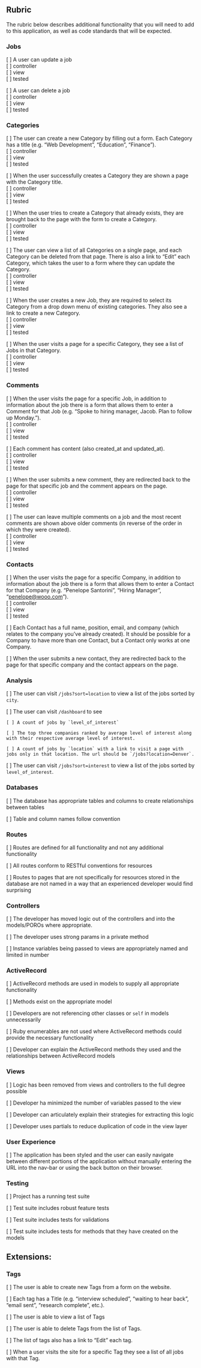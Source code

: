 ## Rubric

The rubric below describes additional functionality that you will need to add to this application, as well as code standards that will be expected.

### Jobs

[ ] A user can update a job  
  [ ] controller  
  [ ] view  
  [ ] tested  

[ ] A user can delete a job  
  [ ] controller  
  [ ] view  
  [ ] tested  


### Categories  

[ ] The user can create a new Category by filling out a form. Each Category has a title (e.g. “Web Development”, “Education”, “Finance”).  
  [ ] controller  
  [ ] view  
  [ ] tested  

[ ] When the user successfully creates a Category they are shown a page with the Category title.  
  [ ] controller  
  [ ] view  
  [ ] tested  

[ ] When the user tries to create a Category that already exists, they are brought back to the page with the form to create a Category.  
  [ ] controller  
  [ ] view  
  [ ] tested  

[ ] The user can view a list of all Categories on a single page, and each Category can be deleted from that page. There is also a link to “Edit” each Category, which takes the user to a form where they can update the Category.  
  [ ] controller  
  [ ] view  
  [ ] tested  

[ ] When the user creates a new Job, they are required to select its Category from a drop down menu of existing categories. They also see a link to create a new Category.  
  [ ] controller  
  [ ] view  
  [ ] tested  

[ ] When the user visits a page for a specific Category, they see a list of Jobs in that Category.  
  [ ] controller  
  [ ] view  
  [ ] tested  


### Comments  

[ ] When the user visits the page for a specific Job, in addition to information about the job there is a form that allows them to enter a Comment for that Job (e.g. “Spoke to hiring manager, Jacob. Plan to follow up Monday.”).  
  [ ] controller  
  [ ] view  
  [ ] tested  

[ ] Each comment has content (also created_at and updated_at).  
  [ ] controller  
  [ ] view  
  [ ] tested  

[ ] When the user submits a new comment, they are redirected back to the page for that specific job and the comment appears on the page.  
  [ ] controller  
  [ ] view  
  [ ] tested  

[ ] The user can leave multiple comments on a job and the most recent comments are shown above older comments (in reverse of the order in which they were created).  
  [ ] controller  
  [ ] view  
  [ ] tested  


### Contacts  

[ ] When the user visits the page for a specific Company, in addition to information about the job there is a form that allows them to enter a Contact for that Company (e.g. “Penelope Santorini”, “Hiring Manager”, “penelope@wooo.com”).  
  [ ] controller  
  [ ] view  
  [ ] tested  

[ ] Each Contact has a full name, position, email, and company (which relates to the company you’ve already created). It should be possible for a Company to have more than one Contact, but a Contact only works at one Company.  

[ ] When the user submits a new contact, they are redirected back to the page for that specific company and the contact appears on the page.  

### Analysis  

[ ] The user can visit `/jobs?sort=location` to view a list of the jobs sorted by `city`.  

[ ] The user can visit `/dashboard` to see  

    [ ] A count of jobs by `level_of_interest`  

    [ ] The top three companies ranked by average level of interest along with their respective average level of interest.  

    [ ] A count of jobs by `location` with a link to visit a page with jobs only in that location. The url should be `/jobs?location=Denver`.  

[ ] The user can visit `/jobs?sort=interest` to view a list of the jobs sorted by `level_of_interest`.  

### Databases  

[ ] The database has appropriate tables and columns to create relationships between tables  

[ ] Table and column names follow convention  

### Routes  

[ ] Routes are defined for all functionality and not any additional functionality  

[ ] All routes conform to RESTful conventions for resources  

[ ] Routes to pages that are not specifically for resources stored in the database are not named in a way that an experienced developer would find surprising  

### Controllers  

[ ] The developer has moved logic out of the controllers and into the models/POROs where appropriate.  

[ ] The developer uses strong params in a private method  

[ ] Instance variables being passed to views are appropriately named and limited in number  

### ActiveRecord  

[ ] ActiveRecord methods are used in models to supply all appropriate functionality  

[ ] Methods exist on the appropriate model  

[ ] Developers are not referencing other classes or `self` in models unnecessarily  

[ ] Ruby enumerables are not used where ActiveRecord methods could provide the necessary functionality  

[ ] Developer can explain the ActiveRecord methods they used and the relationships between ActiveRecord models  

### Views  

[ ] Logic has been removed from views and controllers to the full degree possible  

[ ] Developer ha minimized the number of variables passed to the view  

[ ] Developer can articulately explain their strategies for extracting this logic  

[ ] Developer uses partials to reduce duplication of code in the view layer  

### User Experience  
[ ] The application has been styled and the user can easily navigate between different portions of the application without manually entering the URL into the nav-bar or using the back button on their browser.  

### Testing  

[ ] Project has a running test suite  

[ ] Test suite includes robust feature tests  

[ ] Test suite includes tests for validations  

[ ] Test suite includes tests for methods that they have created on the models  

## Extensions:  

### Tags  

[ ] The user is able to create new Tags from a form on the website.  

[ ] Each tag has a Title (e.g. “interview scheduled”, “waiting to hear back”, “email sent”, “research complete”, etc.).  

[ ] The user is able to view a list of Tags  

[ ] The user is able to delete Tags from the list of Tags.  

[ ] The list of tags also has a link to “Edit” each tag.  

[ ] When a user visits the site for a specific Tag they see a list of all jobs with that Tag.  
